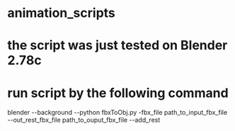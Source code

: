 # animation_scripts
# the script was just tested on Blender 2.78c
# run script by the following command
blender --background --python fbxToObj.py -fbx_file path_to_input_fbx_file --out_rest_fbx_file path_to_ouput_fbx_file --add_rest

